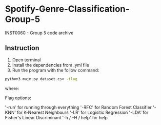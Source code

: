 # Spotify-Genre-Classification-Group-5
INST0060 - Group 5 code archive

## Instruction
1. Open terminal
2. Install the dependencies from .yml file
3. Run the program with the follow command:

```bash
python3 main.py dataset.csv -flag 
```
where: 

Flag options: 

'-run' for running through everything
'-RFC' for Random Forest Classifier
'-KNN' for K-Nearest Neighbours
'-LR' for Logisitic Regression
'-LDA' for Fisher's Linear Discriminant
'-h / -H / help' for help
